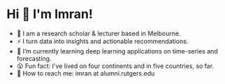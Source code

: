 # Hi 👋 I'm Imran!

- 💼  I am a research scholar & lecturer based in Melbourne.
- ⚡  I turn data into insights and actionable recommendations.
- 🌱 I’m currently learning deep learning applications on time-series and forecasting.
- 😮  Fun fact: I've lived on four continents and in five countries, so far.
- 📧  How to reach me: imran at alumni.rutgers.edu
<!--
**imranture/imranture** is a ✨ _special_ ✨ repository because its `README.md` (this file) appears on your GitHub profile.

Here are some ideas to get you started:

- 🔭 I’m currently working on ...
- 🌱 I’m currently learning ...
- 👯 I’m looking to collaborate on ...
- 🤔 I’m looking for help with ...
- 💬 Ask me about ...
- 📫 How to reach me: ...
- 😄 Pronouns: ...
- ⚡ Fun fact: ...
-->
